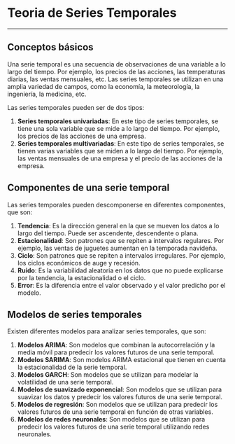 # Teoria de Series Temporales

---

## Conceptos básicos

Una serie temporal es una secuencia de observaciones de una variable a lo largo del tiempo. Por ejemplo, los precios de las acciones, las temperaturas diarias, las ventas mensuales, etc. Las series temporales se utilizan en una amplia variedad de campos, como la economía, la meteorología, la ingeniería, la medicina, etc.

Las series temporales pueden ser de dos tipos:

1. **Series temporales univariadas**: En este tipo de series temporales, se tiene una sola variable que se mide a lo largo del tiempo. Por ejemplo, los precios de las acciones de una empresa.
2. **Series temporales multivariadas**: En este tipo de series temporales, se tienen varias variables que se miden a lo largo del tiempo. Por ejemplo, las ventas mensuales de una empresa y el precio de las acciones de la empresa.

## Componentes de una serie temporal

Las series temporales pueden descomponerse en diferentes componentes, que son:

1. **Tendencia**: Es la dirección general en la que se mueven los datos a lo largo del tiempo. Puede ser ascendente, descendente o plana.
2. **Estacionalidad**: Son patrones que se repiten a intervalos regulares. Por ejemplo, las ventas de juguetes aumentan en la temporada navideña.
3. **Ciclo**: Son patrones que se repiten a intervalos irregulares. Por ejemplo, los ciclos económicos de auge y recesión.
4. **Ruido**: Es la variabilidad aleatoria en los datos que no puede explicarse por la tendencia, la estacionalidad o el ciclo.
5. **Error**: Es la diferencia entre el valor observado y el valor predicho por el modelo.

## Modelos de series temporales

Existen diferentes modelos para analizar series temporales, que son:

1. **Modelos ARIMA**: Son modelos que combinan la autocorrelación y la media móvil para predecir los valores futuros de una serie temporal.
2. **Modelos SARIMA**: Son modelos ARIMA estacional que tienen en cuenta la estacionalidad de la serie temporal.
3. **Modelos GARCH**: Son modelos que se utilizan para modelar la volatilidad de una serie temporal.
4. **Modelos de suavizado exponencial**: Son modelos que se utilizan para suavizar los datos y predecir los valores futuros de una serie temporal.
5. **Modelos de regresión**: Son modelos que se utilizan para predecir los valores futuros de una serie temporal en función de otras variables.
6. **Modelos de redes neuronales**: Son modelos que se utilizan para predecir los valores futuros de una serie temporal utilizando redes neuronales.
